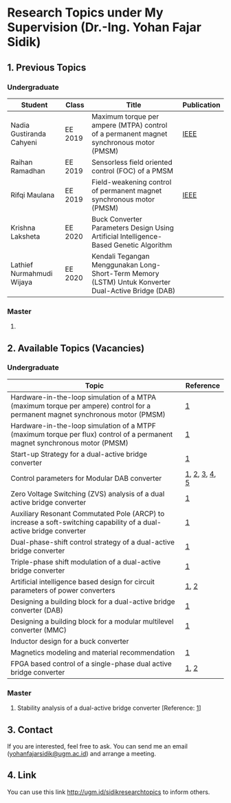 # Research Topics under My Supervision (Dr.-Ing. Yohan Fajar Sidik)

## 1. Previous Topics

### Undergraduate

| Student  |  Class  |  Title  | Publication  |   
|---|---|---|---|
| Nadia Gustiranda Cahyeni   | EE 2019  |  Maximum torque per ampere (MTPA) control of a permanent magnet synchronous motor (PMSM) |   [IEEE](https://ieeexplore.ieee.org/abstract/document/10317697) |
| Raihan Ramadhan | EE 2019 | Sensorless field oriented control (FOC) of a PMSM |  |
| Rifqi Maulana | EE 2019 | Field-weakening control of permanent magnet synchronous motor (PMSM) | [IEEE](https://ieeexplore.ieee.org/abstract/document/10317741) |
| Krishna Laksheta | EE 2020 | Buck Converter Parameters Design Using Artificial Intelligence-Based Genetic Algorithm | |
| Lathief Nurmahmudi Wijaya | EE 2020 | Kendali Tegangan Menggunakan Long-Short-Term Memory (LSTM) Untuk Konverter Dual-Active Bridge (DAB) | |

### Master

1.

## 2. Available Topics (Vacancies)

### Undergraduate

| Topic | Reference |
| ---   |  ---     |
| Hardware-in-the-loop simulation of a MTPA (maximum torque per ampere) control for a permanent magnet synchronous motor (PMSM) | [1](https://repository.tudelft.nl/islandora/object/uuid:826849d2-32e1-400a-a7a3-de1b9201d97a?collection=education) |
| Hardware-in-the-loop simulation of a MTPF (maximum torque per flux) control of a permanent magnet synchronous motor (PMSM) | [1](https://ieeexplore.ieee.org/abstract/document/7841413) |
| Start-up Strategy for a dual-active bridge converter | [1](https://ieeexplore.ieee.org/abstract/document/10121643) |
| Control parameters for Modular DAB converter | [1](https://ieeexplore.ieee.org/abstract/document/7403968), [2](https://ieeexplore.ieee.org/stamp/stamp.jsp?tp=&arnumber=6626418), [3](https://publications.rwth-aachen.de/record/834674/files/834674.pdf), [4](https://ieeexplore.ieee.org/abstract/document/8056215), [5](https://ieeexplore.ieee.org/stamp/stamp.jsp?tp=&arnumber=9663164) |
| Zero Voltage Switching (ZVS) analysis of a dual active bridge converter | [1](https://ieeexplore.ieee.org/abstract/document/9146771) |
| Auxiliary Resonant Commutated Pole (ARCP) to increase a soft-switching capability of a dual-active bridge converter | [1](https://ieeexplore.ieee.org/stamp/stamp.jsp?tp=&arnumber=6910857) |
| Dual-phase-shift control strategy of a dual-active bridge converter | [1](https://ieeexplore.ieee.org/document/5944548) |
| Triple-phase shift modulation of a dual-active bridge converter | [1](https://ieeexplore.ieee.org/abstract/document/7778233) |
| Artificial intelligence based design for circuit parameters of power converters | [1](https://ieeexplore.ieee.org/document/9457042), [2](https://ieeexplore.ieee.org/stamp/stamp.jsp?tp=&arnumber=9296920) |
| Designing a building block for a dual-active bridge converter (DAB) | [1](https://www.taraztechnologies.com/product/power-electronics-modules/power/full-bridge-inverter-development-kit/) |
| Designing a building block for a modular multilevel converter (MMC) | [1](https://www.taraztechnologies.com/product/power-electronics-modules/power/half-bridge-mppt-development-kit/) |
| Inductor design for a buck converter | |
| Magnetics modeling and material recommendation | [1](https://ieeexplore.ieee.org/abstract/document/10232911) |
| FPGA based control of a single-phase dual active bridge converter | [1](https://ieeexplore.ieee.org/abstract/document/6020548), [2](https://ieeexplore.ieee.org/stamp/stamp.jsp?tp=&arnumber=7048698) |

### Master

1. Stability analysis of a dual-active bridge converter [Reference: [1](https://ieeexplore.ieee.org/abstract/document/9468398)]

## 3. Contact

If you are interested, feel free to ask. You can send me an email (yohanfajarsidik@ugm.ac.id) and arrange a meeting.

## 4. Link

You can use this link http://ugm.id/sidikresearchtopics to inform others.

